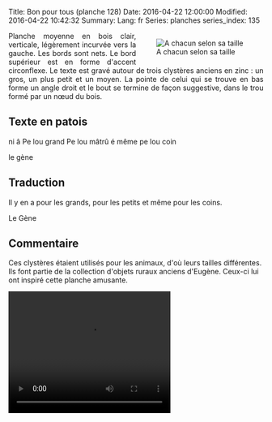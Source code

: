 Title: Bon pour tous (planche 128)
Date: 2016-04-22 12:00:00
Modified: 2016-04-22 10:42:32
Summary: 
Lang: fr
Series: planches
series_index: 135


<figure class="image-block" style="float: right;">
  <img alt="A chacun selon sa taille" src="{static}/images/planche_128.png">
  <figcaption style="max-width: 239px">A chacun selon sa taille</figcaption>
</figure>
<p style="text-align:justify;">Planche moyenne en bois clair, verticale, légèrement incurvée vers la gauche. Les bords sont nets. Le bord supérieur est en forme d'accent circonflexe. Le texte est gravé autour de trois clystères anciens en zinc : un gros, un plus petit et un moyen. La pointe de celui qui se trouve en bas forme un angle droit et le bout se termine de façon suggestive, dans le trou formé par un nœud du bois.</p>

## Texte en patois
ni â Pe lou grand Pe lou mâtrû é même pe lou coin

le gène

## Traduction
Il y en a pour les grands, pour les petits et même pour les coins.

Le Gène

## Commentaire
Ces clystères étaient utilisés pour les animaux, d'où leurs tailles différentes. Ils font partie de la collection d'objets ruraux anciens d'Eugène. Ceux-ci lui ont inspiré cette planche amusante.

<video width="320" height="240" controls>
  <source src="https://d1njpgd0ygatdn.cloudfront.net/video_128.mp4" type="video/mp4">
</video>
